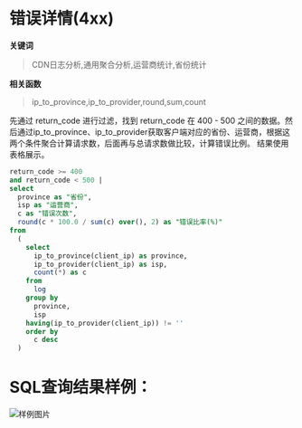 # 错误详情(4xx)
**关键词**
> CDN日志分析,通用聚合分析,运营商统计,省份统计

**相关函数**
> ip_to_province,ip_to_provider,round,sum,count

先通过 return_code 进行过滤，找到 return_code 在 400 - 500 之间的数据。然后通过ip_to_province、ip_to_provider获取客户端对应的省份、运营商，根据这两个条件聚合计算请求数，后面再与总请求数做比较，计算错误比例。
结果使用表格展示。





```SQL
return_code >= 400
and return_code < 500 |
select
  province as "省份",
  isp as "运营商",
  c as "错误次数",
  round(c * 100.0 / sum(c) over(), 2) as "错误比率(%)"
from
  (
    select
      ip_to_province(client_ip) as province,
      ip_to_provider(client_ip) as isp,
      count(*) as c
    from
      log
    group by
      province,
      isp
    having(ip_to_provider(client_ip)) != ''
    order by
      c desc
  )
```

# SQL查询结果样例：

![样例图片](http://slsconsole.oss-cn-hangzhou.aliyuncs.com/sql_sample/%E9%94%99%E8%AF%AF%E8%AF%A6%E6%83%85(5xx)1585126423.png)